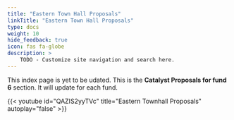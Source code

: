 ```yaml
---
title: "Eastern Town Hall Proposals"
linkTitle: "Eastern Town Hall Proposals"
type: docs
weight: 10
hide_feedback: true
icon: fas fa-globe
description: >
    TODO - Customize site navigation and search here.    
---
```


This index page is yet to be udated. 
This is the **Catalyst Proposals for fund 6** section. It will update for each fund.

{{< youtube id="QAZIS2yyTVc" title="Eastern Townhall Proposals" autoplay="false"  >}}
